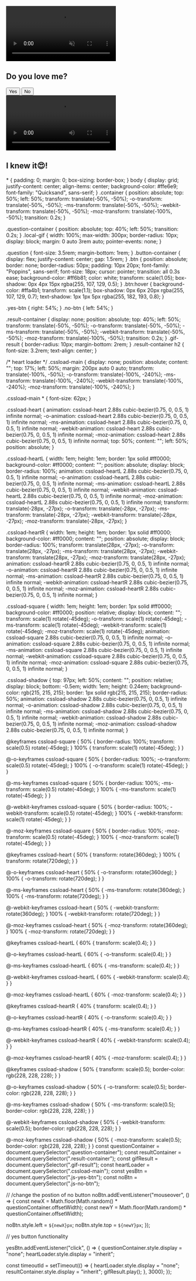<!DOCTYPE html>
<html lang="en">
  <head>
    <meta charset="UTF-8" />
    <meta name="viewport" content="width=device-width, initial-scale=1.0" />
    <link rel="preconnect" href="https://fonts.googleapis.com" />
    <link rel="preconnect" href="https://fonts.gstatic.com" crossorigin />
    <link
      href="https://fonts.googleapis.com/css2?family=Quicksand:wght@300..700&display=swap"
      rel="stylesheet" />
    <link rel="stylesheet" href="do_you_love_me.css" />
    <title>Do you love me?</title>
</head>
<body>

<div class="question-container container">
<video class="local-gif" src="Reply me love.mp4" autoplay muted loop></video>
  <h2 class="question">Do you love me?</h2>
  <div class="button-container">
    <button class="yes-btn btn js-yes-btn">Yes</button>
    <button class="no-btn btn js-no-btn">No</button>
  </div>
</div>
<div class="result-container container">
  <video class="gif-result" src="Love me.mp4" autoplay loop></video>
  <h2>I knew it😍!</h2>
</div>

<div class="cssload-main">
  <div class="cssload-heart">
    <span class="cssload-heartL"></span>
    <span class="cssload-heartR"></span>
    <span class="cssload-square"></span>
  </div>
  <div class="cssload-shadow"></div>
</div>
<script src="do_you_love_me.js"></script>

</body>
</html>
* {
  padding: 0;
  margin: 0;
  box-sizing: border-box;
}
body {
  display: grid;
  justify-content: center;
  align-items: center;
  background-color: #ffe6e9;
  font-family: "Quicksand", sans-serif;
}
.container {
  position: absolute;
  top: 50%;
  left: 50%;
  transform: translate(-50%, -50%);
  -o-transform: translate(-50%, -50%);
  -ms-transform: translate(-50%, -50%);
  -webkit-transform: translate(-50%, -50%);
  -moz-transform: translate(-100%, -50%);
  transition: 0.2s;
}

.question-container {
  position: absolute;
  top: 40%;
  left: 50%;
  transition: 0.2s;
}
.local-gif {
  width: 100%;
  max-width: 300px;
  border-radius: 10px;
  display: block;
  margin: 0 auto 3rem auto;
  pointer-events: none;
}

.question {
  font-size: 3.5rem;
  margin-bottom: 1rem;
}
.button-container {
  display: flex;
  justify-content: center;
  gap: 1.5rem;
}
.btn {
  position: absolute;
  border: none;
  border-radius: 50px;
  padding: 10px 20px;
  font-family: "Poppins", sans-serif;
  font-size: 18px;
  cursor: pointer;
  transition: all 0.3s ease;
  background-color: #ff6b81;
  color: white;
  transform: scale(1.05);
  box-shadow: 0px 4px 15px rgba(255, 107, 129, 0.5);
}
.btn:hover {
  background-color: #ffa4b1;
  transform: scale(1.1);
  box-shadow: 0px 6px 20px rgba(255, 107, 129, 0.7);
  text-shadow: 1px 1px 5px rgba(255, 182, 193, 0.8);
}

.yes-btn {
  right: 54%;
}
.no-btn {
  left: 54%;
}

.result-container {
  display: none;
  position: absolute;
  top: 40%;
  left: 50%;
  transform: translate(-50%, -50%);
  -o-transform: translate(-50%, -50%);
  -ms-transform: translate(-50%, -50%);
  -webkit-transform: translate(-50%, -50%);
  -moz-transform: translate(-100%, -50%);
  transition: 0.2s;
}
.gif-result {
  border-radius: 10px;
  margin-bottom: 2rem;
}
.result-container h2 {
  font-size: 3.2rem;
  text-align: center;
}

/* heart loader */
.cssload-main {
  display: none;
  position: absolute;
  content: "";
  top: 17%;
  left: 50%;
  margin: 200px auto 0 auto;
  transform: translate(-100%, -50%);
  -o-transform: translate(-100%, -240%);
  -ms-transform: translate(-100%, -240%);
  -webkit-transform: translate(-100%, -240%);
  -moz-transform: translate(-100%, -240%);
}

.cssload-main * {
  font-size: 62px;
}

.cssload-heart {
  animation: cssload-heart 2.88s cubic-bezier(0.75, 0, 0.5, 1) infinite normal;
  -o-animation: cssload-heart 2.88s cubic-bezier(0.75, 0, 0.5, 1) infinite
    normal;
  -ms-animation: cssload-heart 2.88s cubic-bezier(0.75, 0, 0.5, 1) infinite
    normal;
  -webkit-animation: cssload-heart 2.88s cubic-bezier(0.75, 0, 0.5, 1) infinite
    normal;
  -moz-animation: cssload-heart 2.88s cubic-bezier(0.75, 0, 0.5, 1) infinite
    normal;
  top: 50%;
  content: "";
  left: 50%;
  position: absolute;
}

.cssload-heartL {
  width: 1em;
  height: 1em;
  border: 1px solid #ff0000;
  background-color: #ff0000;
  content: "";
  position: absolute;
  display: block;
  border-radius: 100%;
  animation: cssload-heartL 2.88s cubic-bezier(0.75, 0, 0.5, 1) infinite normal;
  -o-animation: cssload-heartL 2.88s cubic-bezier(0.75, 0, 0.5, 1) infinite
    normal;
  -ms-animation: cssload-heartL 2.88s cubic-bezier(0.75, 0, 0.5, 1) infinite
    normal;
  -webkit-animation: cssload-heartL 2.88s cubic-bezier(0.75, 0, 0.5, 1) infinite
    normal;
  -moz-animation: cssload-heartL 2.88s cubic-bezier(0.75, 0, 0.5, 1) infinite
    normal;
  transform: translate(-28px, -27px);
  -o-transform: translate(-28px, -27px);
  -ms-transform: translate(-28px, -27px);
  -webkit-transform: translate(-28px, -27px);
  -moz-transform: translate(-28px, -27px);
}

.cssload-heartR {
  width: 1em;
  height: 1em;
  border: 1px solid #ff0000;
  background-color: #ff0000;
  content: "";
  position: absolute;
  display: block;
  border-radius: 100%;
  transform: translate(28px, -27px);
  -o-transform: translate(28px, -27px);
  -ms-transform: translate(28px, -27px);
  -webkit-transform: translate(28px, -27px);
  -moz-transform: translate(28px, -27px);
  animation: cssload-heartR 2.88s cubic-bezier(0.75, 0, 0.5, 1) infinite normal;
  -o-animation: cssload-heartR 2.88s cubic-bezier(0.75, 0, 0.5, 1) infinite
    normal;
  -ms-animation: cssload-heartR 2.88s cubic-bezier(0.75, 0, 0.5, 1) infinite
    normal;
  -webkit-animation: cssload-heartR 2.88s cubic-bezier(0.75, 0, 0.5, 1) infinite
    normal;
  -moz-animation: cssload-heartR 2.88s cubic-bezier(0.75, 0, 0.5, 1) infinite
    normal;
}

.cssload-square {
  width: 1em;
  height: 1em;
  border: 1px solid #ff0000;
  background-color: #ff0000;
  position: relative;
  display: block;
  content: "";
  transform: scale(1) rotate(-45deg);
  -o-transform: scale(1) rotate(-45deg);
  -ms-transform: scale(1) rotate(-45deg);
  -webkit-transform: scale(1) rotate(-45deg);
  -moz-transform: scale(1) rotate(-45deg);
  animation: cssload-square 2.88s cubic-bezier(0.75, 0, 0.5, 1) infinite normal;
  -o-animation: cssload-square 2.88s cubic-bezier(0.75, 0, 0.5, 1) infinite
    normal;
  -ms-animation: cssload-square 2.88s cubic-bezier(0.75, 0, 0.5, 1) infinite
    normal;
  -webkit-animation: cssload-square 2.88s cubic-bezier(0.75, 0, 0.5, 1) infinite
    normal;
  -moz-animation: cssload-square 2.88s cubic-bezier(0.75, 0, 0.5, 1) infinite
    normal;
}

.cssload-shadow {
  top: 97px;
  left: 50%;
  content: "";
  position: relative;
  display: block;
  bottom: -0.5em;
  width: 1em;
  height: 0.24em;
  background-color: rgb(215, 215, 215);
  border: 1px solid rgb(215, 215, 215);
  border-radius: 50%;
  animation: cssload-shadow 2.88s cubic-bezier(0.75, 0, 0.5, 1) infinite normal;
  -o-animation: cssload-shadow 2.88s cubic-bezier(0.75, 0, 0.5, 1) infinite
    normal;
  -ms-animation: cssload-shadow 2.88s cubic-bezier(0.75, 0, 0.5, 1) infinite
    normal;
  -webkit-animation: cssload-shadow 2.88s cubic-bezier(0.75, 0, 0.5, 1) infinite
    normal;
  -moz-animation: cssload-shadow 2.88s cubic-bezier(0.75, 0, 0.5, 1) infinite
    normal;
}

@keyframes cssload-square {
  50% {
    border-radius: 100%;
    transform: scale(0.5) rotate(-45deg);
  }
  100% {
    transform: scale(1) rotate(-45deg);
  }
}

@-o-keyframes cssload-square {
  50% {
    border-radius: 100%;
    -o-transform: scale(0.5) rotate(-45deg);
  }
  100% {
    -o-transform: scale(1) rotate(-45deg);
  }
}

@-ms-keyframes cssload-square {
  50% {
    border-radius: 100%;
    -ms-transform: scale(0.5) rotate(-45deg);
  }
  100% {
    -ms-transform: scale(1) rotate(-45deg);
  }
}

@-webkit-keyframes cssload-square {
  50% {
    border-radius: 100%;
    -webkit-transform: scale(0.5) rotate(-45deg);
  }
  100% {
    -webkit-transform: scale(1) rotate(-45deg);
  }
}

@-moz-keyframes cssload-square {
  50% {
    border-radius: 100%;
    -moz-transform: scale(0.5) rotate(-45deg);
  }
  100% {
    -moz-transform: scale(1) rotate(-45deg);
  }
}

@keyframes cssload-heart {
  50% {
    transform: rotate(360deg);
  }
  100% {
    transform: rotate(720deg);
  }
}

@-o-keyframes cssload-heart {
  50% {
    -o-transform: rotate(360deg);
  }
  100% {
    -o-transform: rotate(720deg);
  }
}

@-ms-keyframes cssload-heart {
  50% {
    -ms-transform: rotate(360deg);
  }
  100% {
    -ms-transform: rotate(720deg);
  }
}

@-webkit-keyframes cssload-heart {
  50% {
    -webkit-transform: rotate(360deg);
  }
  100% {
    -webkit-transform: rotate(720deg);
  }
}

@-moz-keyframes cssload-heart {
  50% {
    -moz-transform: rotate(360deg);
  }
  100% {
    -moz-transform: rotate(720deg);
  }
}

@keyframes cssload-heartL {
  60% {
    transform: scale(0.4);
  }
}

@-o-keyframes cssload-heartL {
  60% {
    -o-transform: scale(0.4);
  }
}

@-ms-keyframes cssload-heartL {
  60% {
    -ms-transform: scale(0.4);
  }
}

@-webkit-keyframes cssload-heartL {
  60% {
    -webkit-transform: scale(0.4);
  }
}

@-moz-keyframes cssload-heartL {
  60% {
    -moz-transform: scale(0.4);
  }
}

@keyframes cssload-heartR {
  40% {
    transform: scale(0.4);
  }
}

@-o-keyframes cssload-heartR {
  40% {
    -o-transform: scale(0.4);
  }
}

@-ms-keyframes cssload-heartR {
  40% {
    -ms-transform: scale(0.4);
  }
}

@-webkit-keyframes cssload-heartR {
  40% {
    -webkit-transform: scale(0.4);
  }
}

@-moz-keyframes cssload-heartR {
  40% {
    -moz-transform: scale(0.4);
  }
}

@keyframes cssload-shadow {
  50% {
    transform: scale(0.5);
    border-color: rgb(228, 228, 228);
  }
}

@-o-keyframes cssload-shadow {
  50% {
    -o-transform: scale(0.5);
    border-color: rgb(228, 228, 228);
  }
}

@-ms-keyframes cssload-shadow {
  50% {
    -ms-transform: scale(0.5);
    border-color: rgb(228, 228, 228);
  }
}

@-webkit-keyframes cssload-shadow {
  50% {
    -webkit-transform: scale(0.5);
    border-color: rgb(228, 228, 228);
  }
}

@-moz-keyframes cssload-shadow {
  50% {
    -moz-transform: scale(0.5);
    border-color: rgb(228, 228, 228);
  }
}
const questionContainer = document.querySelector(".question-container");
const resultContainer = document.querySelector(".result-container");
const gifResult = document.querySelector(".gif-result");
const heartLoader = document.querySelector(".cssload-main");
const yesBtn = document.querySelector(".js-yes-btn");
const noBtn = document.querySelector(".js-no-btn");

// /change the postion of no button
noBtn.addEventListener("mouseover", () => {
  const newX = Math.floor(Math.random() * questionContainer.offsetWidth);
  const newY = Math.floor(Math.random() * questionContainer.offsetWidth);

  noBtn.style.left = `${newX}px`;
  noBtn.style.top = `${newY}px`;
});

// yes button functionality

yesBtn.addEventListener("click", () => {
  questionContainer.style.display = "none";
  heartLoader.style.display = "inherit";

  const timeoutId = setTimeout(() => {
    heartLoader.style.display = "none";
    resultContainer.style.display = "inherit";
    gifResult.play();
  }, 3000);
});
